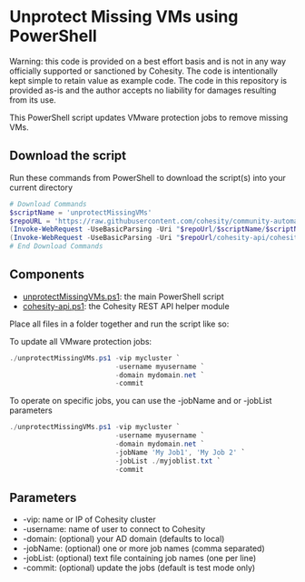 # Unprotect Missing VMs using PowerShell

Warning: this code is provided on a best effort basis and is not in any way officially supported or sanctioned by Cohesity. The code is intentionally kept simple to retain value as example code. The code in this repository is provided as-is and the author accepts no liability for damages resulting from its use.

This PowerShell script updates VMware protection jobs to remove missing VMs.

## Download the script

Run these commands from PowerShell to download the script(s) into your current directory

```powershell
# Download Commands
$scriptName = 'unprotectMissingVMs'
$repoURL = 'https://raw.githubusercontent.com/cohesity/community-automation-samples/main/powershell'
(Invoke-WebRequest -UseBasicParsing -Uri "$repoUrl/$scriptName/$scriptName.ps1").content | Out-File "$scriptName.ps1"; (Get-Content "$scriptName.ps1") | Set-Content "$scriptName.ps1"
(Invoke-WebRequest -UseBasicParsing -Uri "$repoUrl/cohesity-api/cohesity-api.ps1").content | Out-File cohesity-api.ps1; (Get-Content cohesity-api.ps1) | Set-Content cohesity-api.ps1
# End Download Commands
```

## Components

* [unprotectMissingVMs.ps1](https://raw.githubusercontent.com/cohesity/community-automation-samples/main/powershell/unprotectMissingVMs/unprotectMissingVMs.ps1): the main PowerShell script
* [cohesity-api.ps1](https://raw.githubusercontent.com/cohesity/community-automation-samples/main/powershell/cohesity-api/cohesity-api.ps1): the Cohesity REST API helper module

Place all files in a folder together and run the script like so:

To update all VMware protection jobs:

```powershell
./unprotectMissingVMs.ps1 -vip mycluster `
                          -username myusername `
                          -domain mydomain.net `
                          -commit
```

To operate on specific jobs, you can use the -jobName and or -jobList parameters

```powershell
./unprotectMissingVMs.ps1 -vip mycluster `
                          -username myusername `
                          -domain mydomain.net `
                          -jobName 'My Job1', 'My Job 2' `
                          -jobList ./myjoblist.txt `
                          -commit
```

## Parameters

* -vip: name or IP of Cohesity cluster
* -username: name of user to connect to Cohesity
* -domain: (optional) your AD domain (defaults to local)
* -jobName: (optional) one or more job names (comma separated)
* -jobList: (optional) text file containing job names (one per line)
* -commit: (optional) update the jobs (default is test mode only)
